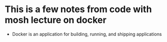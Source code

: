 # This is a few notes from code with mosh lecture on docker

- Docker is an application for building, running, and shipping applications